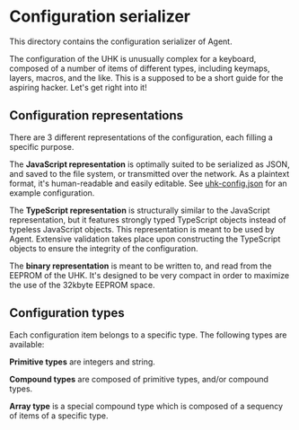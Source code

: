 # Configuration serializer

This directory contains the configuration serializer of Agent. 

The configuration of the UHK is unusually complex for a keyboard, composed of a number of items of different types, including keymaps, layers, macros, and the like. This is a supposed to be a short guide for the aspiring hacker. Let's get right into it!

## Configuration representations

There are 3 different representations of the configuration, each filling a specific purpose.

The **JavaScript representation** is optimally suited to be serialized as JSON, and saved to the file system, or transmitted over the network. As a plaintext format, it's human-readable and easily editable. See [uhk-config.json](uhk-config.json) for an example configuration. 

The **TypeScript representation** is structurally similar to the JavaScript representation, but it features strongly typed TypeScript objects instead of typeless JavaScript objects. This representation is meant to be used by Agent. Extensive validation takes place upon constructing the TypeScript objects to ensure the integrity of the configuration.

The **binary representation** is meant to be written to, and read from the EEPROM of the UHK. It's designed to be very compact in order to maximize the use of the 32kbyte EEPROM space.

## Configuration types

Each configuration item belongs to a specific type. The following types are available:

**Primitive types** are integers and string.

**Compound types** are composed of primitive types, and/or compound types.

**Array type** is a special compound type which is composed of a sequency of items of a specific type.
